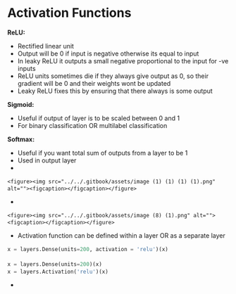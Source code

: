 # Activation Functions

**ReLU:**

* Rectified linear unit
* Output will be 0 if input is negative otherwise its equal to input
* In leaky ReLU it outputs a small negative proportional to the input for -ve inputs
* ReLU units sometimes die if they always give output as 0, so their gradient will be 0 and their weights wont be updated
* Leaky ReLU fixes this by ensuring that there always is some output

**Sigmoid:**

* Useful if output of layer is to be scaled between 0 and 1
* For binary classification OR multilabel classification

**Softmax:**

* Useful if you want total sum of outputs from a layer to be 1
* Used in output layer
*

    <figure><img src="../../.gitbook/assets/image (1) (1) (1) (1).png" alt=""><figcaption></figcaption></figure>
*

    <figure><img src="../../.gitbook/assets/image (8) (1).png" alt=""><figcaption></figcaption></figure>
* Activation function can be defined within a layer OR as a separate layer

```python
x = layers.Dense(units=200, activation = 'relu')(x)

x = layers.Dense(units=200)(x)
x = layers.Activation('relu')(x)
```

*
